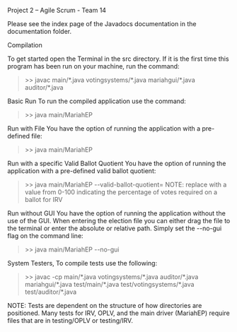 Project 2 – Agile Scrum - Team 14

Please see the index page of the Javadocs documentation in the documentation folder.

Compilation

To get started open the Terminal in the src directory. If it is the first time this program has been run on your machine, run the command:
> \>\> javac main/\*.java votingsystems/\*.java mariahgui/\*.java auditor/\*.java

Basic Run
To run the compiled application use the command:
> \>\> java main/MariahEP

Run with File
You have the option of running the application with a pre-defined file:
> \>\> java main/MariahEP <election file>

Run with a specific Valid Ballot Quotient
You have the option of running the application with a pre-defined valid ballot quotient:
> \>\> java main/MariahEP --valid-ballot-quotient=<valid ballot quotient>
NOTE: replace <valid ballot quotient> with a value from 0-100 indicating the percentage of votes required on a ballot for IRV

Run without GUI
You have the option of running the application without the use of the GUI. When entering the election file you can either drag the file to the terminal or enter the absolute or relative path. 
Simply set the --no-gui flag on the command line:
> \>\> java main/MariahEP --no-gui <election file>

System Testers,
To compile tests use the following:
> \>\> javac -cp <JUNIT Jar> main/\*.java votingsystems/\*.java auditor/\*.java mariahgui/\*.java test/main/\*.java test/votingsystems/\*.java test/auditor/\*.java

NOTE: Tests are dependent on the structure of how directories are positioned. Many tests for IRV, OPLV, and the main driver (MariahEP) require files that are in testing/OPLV or testing/IRV.
